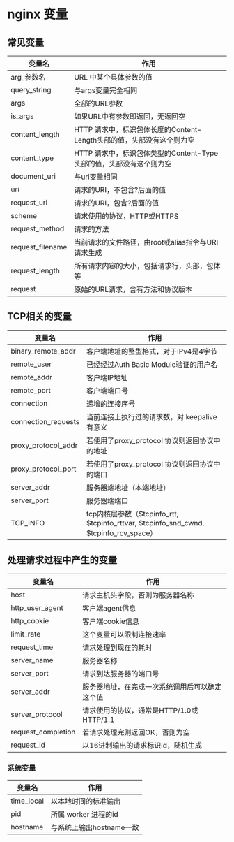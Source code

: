 # nginx 变量

## 常见变量

| 变量名           | 作用                                                         |
| ---------------- | ------------------------------------------------------------ |
| arg_参数名       | URL 中某个具体参数的值                                       |
| query_string     | 与args变量完全相同                                           |
| args             | 全部的URL参数                                                |
| is_args          | 如果URL中有参数即返回，无返回空                              |
| content_length   | HTTP 请求中，标识包体长度的Content-Length头部的值，头部没有这个则为空 |
| content_type     | HTTP 请求中，标识包体类型的Content-Type头部的值，头部没有这个则为空 |
| document_uri     | 与uri变量相同                                                |
| uri              | 请求的URI，不包含?后面的值                                   |
| request_uri      | 请求的URI，包含?后面的值                                     |
| scheme           | 请求使用的协议，HTTP或HTTPS                                  |
| request_method   | 请求的方法                                                   |
| request_filename | 当前请求的文件路径，由root或alias指令与URI请求生成           |
| request_length   | 所有请求内容的大小，包括请求行，头部，包体等                 |
| request          | 原始的URL请求，含有方法和协议版本                            |

## TCP相关的变量

| 变量名              | 作用                                                         |
| ------------------- | ------------------------------------------------------------ |
| binary_remote_addr  | 客户端地址的整型格式，对于IPv4是4字节                        |
| remote_user         | 已经经过Auth Basic Module验证的用户名                        |
| remote_addr         | 客户端IP地址                                                 |
| remote_port         | 客户端端口号                                                 |
| connection          | 递增的连接序号                                               |
| connection_requests | 当前连接上执行过的请求数，对 keepalive 有意义                 |
| proxy_protocol_addr | 若使用了proxy_protocol 协议则返回协议中的地址                |
| proxy_protocol_port | 若使用了proxy_protocol 协议则返回协议中的端口                |
| server_addr         | 服务器端地址（本端地址）                                     |
| server_port         | 服务器端端口                                                 |
| TCP_INFO            | tcp内核层参数（\$tcpinfo_rtt, \$tcpinfo_rttvar, \$tcpinfo_snd_cwnd, \$tcpinfo_rcv_space） |

## 处理请求过程中产生的变量

| 变量名             | 作用                                           |
| ------------------ | ---------------------------------------------- |
| host               | 请求主机头字段，否则为服务器名称               |
| http_user_agent    | 客户端agent信息                                |
| http_cookie        | 客户端cookie信息                               |
| limit_rate         | 这个变量可以限制连接速率                       |
| request_time       | 请求处理到现在的耗时                           |
| server_name        | 服务器名称                                     |
| server_port        | 请求到达服务器的端口号                         |
| server_addr        | 服务器地址，在完成一次系统调用后可以确定这个值 |
| server_protocol    | 请求使用的协议，通常是HTTP/1.0或HTTP/1.1       |
| request_completion | 若请求处理完则返回OK，否则为空                 |
| request_id         | 以16进制输出的请求标识id，随机生成             |

### 系统变量

| 变量名     | 作用                     |
| ---------- | ------------------------ |
| time_local | 以本地时间的标准输出     |
| pid        | 所属 worker 进程的id        |
| hostname   | 与系统上输出hostname一致 |
